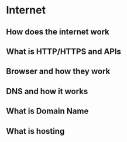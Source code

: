 # Internet

## How does the internet work

## What is HTTP/HTTPS and APIs

## Browser and how they work

## DNS and how it works

## What is Domain Name

## What is hosting